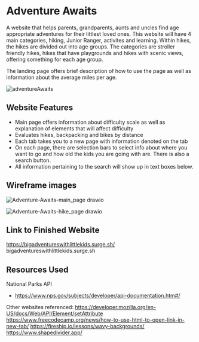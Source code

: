 # Adventure Awaits

A website that helps parents, grandparents, aunts and uncles find age appropriate adventures for their littlest loved ones. This website will have 4 main categories, hiking, Junior Ranger, activites and learning. Within hikes, the hikes are divided out into age groups. The categories are stroller friendly hikes, hikes that have playgrounds and hikes with scenic views, offering something for each age group.

The landing page offers brief description of how to use the page as well as information about the average miles per age.

![adventureAwaits](https://github.com/darcystruble/adventure-awaits/assets/142416987/81f663dc-e9e5-42dc-b6b0-0babc454b3b5)

## Website Features

- Main page offers information about difficulty scale as well as explanation of elements that will affect difficulty
- Evaluates hikes, backpacking and bikes by distance
- Each tab takes you to a new page with information denoted on the tab
- On each page, there are selection bars to select info about where you want to go and how old the kids you are going with are. There is also a search button.
- All information pertaining to the search will show up in text boxes below.

## Wireframe images

![Adventure-Awaits-main_page drawio](https://github.com/darcystruble/adventure-awaits/assets/142416987/0b7fdfbe-fe11-4edb-b062-e9d1da2bcc36)

![Adventure-Awaits-hike_page drawio](https://github.com/darcystruble/adventure-awaits/assets/142416987/1926ff98-0ba8-4484-affc-109fd58bda9a)

## Link to Finished Website

https://bigadventureswithlittlekids.surge.sh/
bigadventureswithlittlekids.surge.sh


## Resources Used 

National Parks API
- https://www.nps.gov/subjects/developer/api-documentation.htm#/

Other websites referenced:
https://developer.mozilla.org/en-US/docs/Web/API/Element/setAttribute
https://www.freecodecamp.org/news/how-to-use-html-to-open-link-in-new-tab/
https://fireship.io/lessons/wavy-backgrounds/
https://www.shapedivider.app/